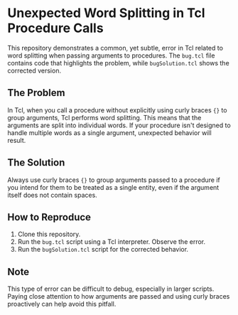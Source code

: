 # Unexpected Word Splitting in Tcl Procedure Calls

This repository demonstrates a common, yet subtle, error in Tcl related to word splitting when passing arguments to procedures.  The `bug.tcl` file contains code that highlights the problem, while `bugSolution.tcl` shows the corrected version.

## The Problem

In Tcl, when you call a procedure without explicitly using curly braces `{}` to group arguments, Tcl performs word splitting.  This means that the arguments are split into individual words.  If your procedure isn't designed to handle multiple words as a single argument, unexpected behavior will result. 

## The Solution

Always use curly braces `{}` to group arguments passed to a procedure if you intend for them to be treated as a single entity, even if the argument itself does not contain spaces.

## How to Reproduce

1. Clone this repository.
2. Run the `bug.tcl` script using a Tcl interpreter. Observe the error. 
3. Run the `bugSolution.tcl` script for the corrected behavior.

## Note

This type of error can be difficult to debug, especially in larger scripts. Paying close attention to how arguments are passed and using curly braces proactively can help avoid this pitfall.